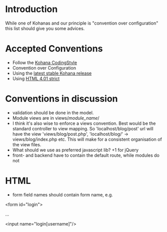# Introduction #

While one of Kohanas and our principle is "convention over configuration" this list should give you some advices.

# Accepted Conventions #
  * Follow the [Kohana CodingStyle](http://trac.kohanaphp.com/wiki/CodingStyle)
  * Convention over Configuration
  * Using the [latest stable Kohana release](http://svn.kohanaphp.com/tags/2.2.1)
  * Using [HTML 4.01 strict](http://www.w3.org/TR/html401/)

# Conventions in discussion #

  * validation should be done in the model.
  * Module views are in views/_module\_name_/
  * I think it's also wise to enforce a views convention. Best would be the standard controller to view mapping. So 'localhost/blog/post' url will have the view 'views/blog/post.php', 'localhost/blog/' -> views/blog/index.php etc. This will make for a consistent organisation of the view files.
  * What should we use as preferred javascript lib? +1 for jQuery
  * front- and backend have to contain the default route, while modules do not


# HTML #
  * form field names should contain form name, e.g. 

&lt;form id="login"&gt;

...

&lt;input name="login[username]"/&gt;


